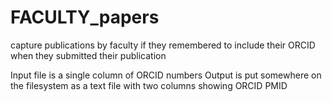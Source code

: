 # FACULTY_papers
capture publications by faculty if they remembered to include their ORCID when they submitted their publication

Input file is a single column of ORCID numbers
Output is put somewhere on the filesystem as a text file with two columns showing ORCID PMID
